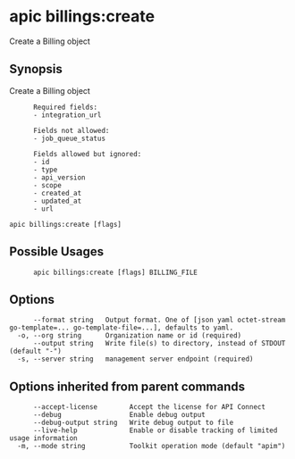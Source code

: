 # apic billings:create

Create a Billing object

## Synopsis

Create a Billing object
          
          Required fields:
          - integration_url
          
          Fields not allowed:
          - job_queue_status
          
          Fields allowed but ignored:
          - id
          - type
          - api_version
          - scope
          - created_at
          - updated_at
          - url

```
apic billings:create [flags]
```

## Possible Usages

```
      apic billings:create [flags] BILLING_FILE
```

## Options

```
      --format string   Output format. One of [json yaml octet-stream go-template=... go-template-file=...], defaults to yaml.
  -o, --org string      Organization name or id (required)
      --output string   Write file(s) to directory, instead of STDOUT (default "-")
  -s, --server string   management server endpoint (required)
```

## Options inherited from parent commands

```
      --accept-license        Accept the license for API Connect
      --debug                 Enable debug output
      --debug-output string   Write debug output to file
      --live-help             Enable or disable tracking of limited usage information
  -m, --mode string           Toolkit operation mode (default "apim")
```
